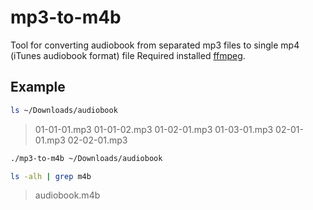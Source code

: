 # mp3-to-m4b
Tool for converting audiobook from separated mp3 files to single mp4 (iTunes audiobook format) file
Required installed [ffmpeg](https://ffmpeg.org).

## Example
```bash
ls ~/Downloads/audiobook
```
> 01-01-01.mp3 01-01-02.mp3 01-02-01.mp3 01-03-01.mp3 02-01-01.mp3 02-02-01.mp3

```bash
./mp3-to-m4b ~/Downloads/audiobook
```
```bash
ls -alh | grep m4b
```
> audiobook.m4b
